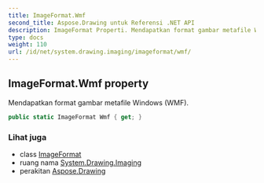 ```yaml
---
title: ImageFormat.Wmf
second_title: Aspose.Drawing untuk Referensi .NET API
description: ImageFormat Properti. Mendapatkan format gambar metafile Windows WMF.
type: docs
weight: 110
url: /id/net/system.drawing.imaging/imageformat/wmf/
---
```

## ImageFormat.Wmf property

Mendapatkan format gambar metafile Windows (WMF).

```csharp
public static ImageFormat Wmf { get; }
```

### Lihat juga

* class [ImageFormat](../)
* ruang nama [System.Drawing.Imaging](../../imageformat/)
* perakitan [Aspose.Drawing](../../../)


